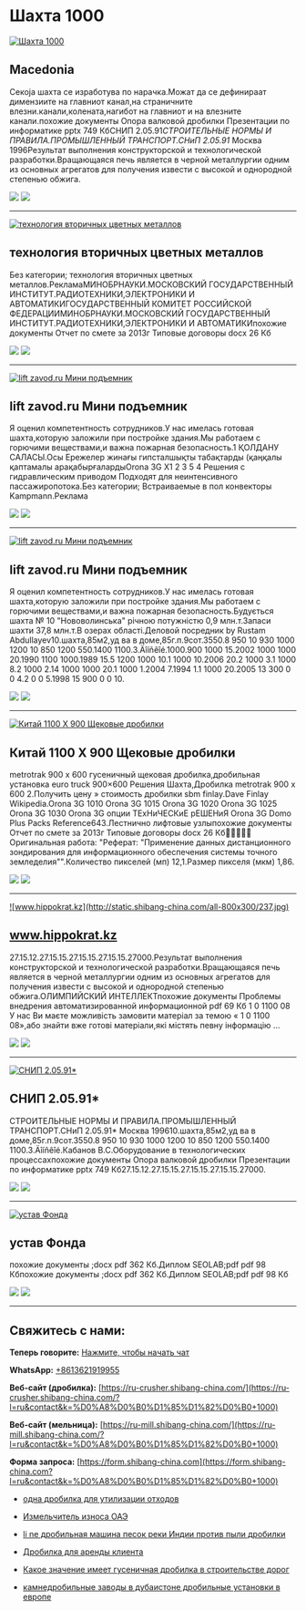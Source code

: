 # Шахта 1000

<a href="https://swt.shibang-china.com/?l=ru&img&k=%D0%A8%D0%B0%D1%85%D1%82%D0%B0+1000" target="_blank">![Шахта 1000](http://static.shibang-china.com/all-800x300/1460.jpg)</a>

## Macedonia
Секоја шахта се изработува по нарачка.Можат да се дефинираат димензиите на главниот канал,на страничните влезни.канали,колената,нагибот на главниот и на влезните канали.похожие документы Опора валковой дробилки Презентации по информатике pptx 749 КбСНИП 2.05.91*СТРОИТЕЛЬНЫЕ НОРМЫ И ПРАВИЛА.ПРОМЫШЛЕННЫЙ ТРАНСПОРТ.СНиП 2.05.91* Москва 1996Результат выполнения конструкторской и технологической разработки.Вращающаяся печь является в черной металлургии одним из основных агрегатов для получения извести с высокой и однородной степенью обжига.


<a href="https://whatsapp.shibangsoft.com/WhatsApp.php" target="_blank" title="WhatsApp">![](http://static.shibang-china.com/icon/whatsapp.png)</a> <a href="https://swt.shibang-china.com/?l=ru&icon&k=%D0%A8%D0%B0%D1%85%D1%82%D0%B0+1000" target="_blank">![](http://static.shibang-china.com/icon/chat-ru.png)</a>

---

<a href="https://swt.shibang-china.com/?l=ru&img&k=%D0%A8%D0%B0%D1%85%D1%82%D0%B0+1000" target="_blank">![технология вторичных цветных металлов](http://static.shibang-china.com/all-800x300/962.jpg)</a>

## технология вторичных цветных металлов
Без категории; технология вторичных цветных металлов.РекламаМИНОБРНАУКИ.МОСКОВСКИЙ ГОСУДАРСТВЕННЫЙ ИНСТИТУТ.РАДИОТЕХНИКИ,ЭЛЕКТРОНИКИ И АВТОМАТИКИГОСУДАРСТВЕННЫЙ КОМИТЕТ РОССИЙСКОЙ ФЕДЕРАЦИИМИНОБРНАУКИ.МОСКОВСКИЙ ГОСУДАРСТВЕННЫЙ ИНСТИТУТ.РАДИОТЕХНИКИ,ЭЛЕКТРОНИКИ И АВТОМАТИКИпохожие документы Отчет по смете за 2013г Типовые договоры docx 26 Кб


<a href="https://whatsapp.shibangsoft.com/WhatsApp.php" target="_blank" title="WhatsApp">![](http://static.shibang-china.com/icon/whatsapp.png)</a> <a href="https://swt.shibang-china.com/?l=ru&icon&k=%D0%A8%D0%B0%D1%85%D1%82%D0%B0+1000" target="_blank">![](http://static.shibang-china.com/icon/chat-ru.png)</a>

---

<a href="https://swt.shibang-china.com/?l=ru&img&k=%D0%A8%D0%B0%D1%85%D1%82%D0%B0+1000" target="_blank">![lift zavod.ru Мини подъемник](http://static.shibang-china.com/all-800x300/502.jpg)</a>

## lift zavod.ru Мини подъемник
Я оценил компетентность сотрудников.У нас имелась готовая шахта,которую заложили при постройке здания.Мы работаем с горючими веществами,и важна пожарная безопасность.1 ҚОЛДАНУ САЛАСЫ.Осы Ережелер жинағы гипсталшықты табақтарды (қаңқалы қаптамалы арақабырғалардыOrona 3G X1 2 3 5 4 Решения с гидравлическим приводом Подходят для неинтенсивного пассажиропотока.Без категории; Встраиваемые в пол конвекторы Kampmann.Реклама


<a href="https://whatsapp.shibangsoft.com/WhatsApp.php" target="_blank" title="WhatsApp">![](http://static.shibang-china.com/icon/whatsapp.png)</a> <a href="https://swt.shibang-china.com/?l=ru&icon&k=%D0%A8%D0%B0%D1%85%D1%82%D0%B0+1000" target="_blank">![](http://static.shibang-china.com/icon/chat-ru.png)</a>

---

<a href="https://swt.shibang-china.com/?l=ru&img&k=%D0%A8%D0%B0%D1%85%D1%82%D0%B0+1000" target="_blank">![lift zavod.ru Мини подъемник](http://static.shibang-china.com/all-800x300/835.jpg)</a>

## lift zavod.ru Мини подъемник
Я оценил компетентность сотрудников.У нас имелась готовая шахта,которую заложили при постройке здания.Мы работаем с горючими веществами,и важна пожарная безопасность.Будується шахта № 10 &quot;Нововолинська&quot; річною потужністю 0,9 млн.т.Запаси шахти 37,8 млн.т.В озерах області.Деловой посредник by Rustam Abdullayev10.шахта,85м2,уд ва в доме,85г.п.9сот.3550.8 950 10 930 1000 1200 10 850 1200 550.1400 1100.3.&#196;&#238;&#237;&#241;&#234;&#238;&#233;.1000.900 1000 15.2002 1000 1000 20.1990 1100 1000.1989 15.5 1200 1000 10.1 1000 10.2006 20.2 1000 3.1 1000 8.2 1000 2.14 1000 1000 20.1 1000 1.2004 7.1994 1.1 1000 20.2005 13 300 0 0 4.2 0 0 5.1998 15 900 0 0 10.


<a href="https://whatsapp.shibangsoft.com/WhatsApp.php" target="_blank" title="WhatsApp">![](http://static.shibang-china.com/icon/whatsapp.png)</a> <a href="https://swt.shibang-china.com/?l=ru&icon&k=%D0%A8%D0%B0%D1%85%D1%82%D0%B0+1000" target="_blank">![](http://static.shibang-china.com/icon/chat-ru.png)</a>

---

<a href="https://swt.shibang-china.com/?l=ru&img&k=%D0%A8%D0%B0%D1%85%D1%82%D0%B0+1000" target="_blank">![Китай 1100 X 900 Щековые дробилки](http://static.shibang-china.com/all-800x300/1023.jpg)</a>

## Китай 1100 X 900 Щековые дробилки
metrotrak 900 х 600 гусеничный щековая дробилка,дробильная установка euro truck 900&#215;600 Решения Шахта,Дробилка metrotrak 900 x 600 2.Получить цену &#187; стоимость дробилки sbm finlay.Dave Finlay Wikipedia.Orona 3G 1010 Orona 3G 1015 Orona 3G 1020 Orona 3G 1025 Orona 3G 1030 Orona 3G опции ТЕхНиЧЕСКиЕ рЕШЕНиЯ Orona 3G Domo Plus Packs Reference643.Лестнично лифтовые узлыпохожие документы Отчет по смете за 2013г Типовые договоры docx 26 Кб🌟🌟🌟🌟🌟 Оригинальная работа: &quot;Реферат: &quot;Применение данных дистанционного зондирования для информационного обеспечения системы точного земледелия&quot;&quot;.Количество пикселей (мп) 12,1.Размер пикселя (мкм) 1,86.


<a href="https://whatsapp.shibangsoft.com/WhatsApp.php" target="_blank" title="WhatsApp">![](http://static.shibang-china.com/icon/whatsapp.png)</a> <a href="https://swt.shibang-china.com/?l=ru&icon&k=%D0%A8%D0%B0%D1%85%D1%82%D0%B0+1000" target="_blank">![](http://static.shibang-china.com/icon/chat-ru.png)</a>

---

<a href="https://swt.shibang-china.com/?l=ru&img&k=%D0%A8%D0%B0%D1%85%D1%82%D0%B0+1000" target="_blank">![www.hippokrat.kz](http://static.shibang-china.com/all-800x300/237.jpg)</a>

## www.hippokrat.kz
27.15.12.27.15.15.27.15.15.27.15.15.27000.Результат выполнения конструкторской и технологической разработки.Вращающаяся печь является в черной металлургии одним из основных агрегатов для получения извести с высокой и однородной степенью обжига.ОЛИМПИЙСКИЙ ИНТЕЛЛЕКТпохожие документы Проблемы внедрения автоматизированной информационной pdf 69 Кб 1 0 1100 08 У нас Ви маєте можливість замовити матеріал за темою &#171; 1 0 1100 08&#187;,або знайти вже готові матеріали,які містять певну інформацію …


<a href="https://whatsapp.shibangsoft.com/WhatsApp.php" target="_blank" title="WhatsApp">![](http://static.shibang-china.com/icon/whatsapp.png)</a> <a href="https://swt.shibang-china.com/?l=ru&icon&k=%D0%A8%D0%B0%D1%85%D1%82%D0%B0+1000" target="_blank">![](http://static.shibang-china.com/icon/chat-ru.png)</a>

---

<a href="https://swt.shibang-china.com/?l=ru&img&k=%D0%A8%D0%B0%D1%85%D1%82%D0%B0+1000" target="_blank">![СНИП 2.05.91*](http://static.shibang-china.com/all-800x300/1063.jpg)</a>

## СНИП 2.05.91*
СТРОИТЕЛЬНЫЕ НОРМЫ И ПРАВИЛА.ПРОМЫШЛЕННЫЙ ТРАНСПОРТ.СНиП 2.05.91* Москва 199610.шахта,85м2,уд ва в доме,85г.п.9сот.3550.8 950 10 930 1000 1200 10 850 1200 550.1400 1100.3.&#196;&#238;&#237;&#241;&#234;&#238;&#233;.Кабанов В.С.Оборудование в технологических процессахпохожие документы Опора валковой дробилки Презентации по информатике pptx 749 Кб27.15.12.27.15.15.27.15.15.27.15.15.27000.


<a href="https://whatsapp.shibangsoft.com/WhatsApp.php" target="_blank" title="WhatsApp">![](http://static.shibang-china.com/icon/whatsapp.png)</a> <a href="https://swt.shibang-china.com/?l=ru&icon&k=%D0%A8%D0%B0%D1%85%D1%82%D0%B0+1000" target="_blank">![](http://static.shibang-china.com/icon/chat-ru.png)</a>

---

<a href="https://swt.shibang-china.com/?l=ru&img&k=%D0%A8%D0%B0%D1%85%D1%82%D0%B0+1000" target="_blank">![устав Фонда](http://static.shibang-china.com/all-800x300/97.jpg)</a>

## устав Фонда
похожие документы ;docx pdf 362 Кб.Диплом SEOLAB;pdf pdf 98 Кбпохожие документы ;docx pdf 362 Кб.Диплом SEOLAB;pdf pdf 98 Кб

<a href="https://whatsapp.shibangsoft.com/WhatsApp.php" target="_blank" title="WhatsApp">![](http://static.shibang-china.com/icon/whatsapp.png)</a> <a href="https://swt.shibang-china.com/?l=ru&icon&k=%D0%A8%D0%B0%D1%85%D1%82%D0%B0+1000" target="_blank">![](http://static.shibang-china.com/icon/chat-ru.png)</a>

---
## Свяжитесь с нами:

**Теперь говорите:** [Нажмите, чтобы начать чат](https://swt.shibang-china.com?l=ru&contact&k=%D0%A8%D0%B0%D1%85%D1%82%D0%B0+1000)

**WhatsApp:**  [+8613621919955](https://whatsapp.shibangsoft.com/WhatsApp.php)

**Веб-сайт (дробилка):** [https://ru-crusher.shibang-china.com/](https://ru-crusher.shibang-china.com/?l=ru&contact&k=%D0%A8%D0%B0%D1%85%D1%82%D0%B0+1000)

**Веб-сайт (мельница):** [https://ru-mill.shibang-china.com/](https://ru-mill.shibang-china.com/?l=ru&contact&k=%D0%A8%D0%B0%D1%85%D1%82%D0%B0+1000)

**Форма запроса:** [https://form.shibang-china.com](https://form.shibang-china.com?l=ru&contact&k=%D0%A8%D0%B0%D1%85%D1%82%D0%B0+1000)

* [одна дробилка для утилизации отходов](../121/%D0%BE%D0%B4%D0%BD%D0%B0%20%D0%B4%D1%80%D0%BE%D0%B1%D0%B8%D0%BB%D0%BA%D0%B0%20%D0%B4%D0%BB%D1%8F%20%D1%83%D1%82%D0%B8%D0%BB%D0%B8%D0%B7%D0%B0%D1%86%D0%B8%D0%B8%20%D0%BE%D1%82%D1%85%D0%BE%D0%B4%D0%BE%D0%B2.md)

* [Измельчитель износа ОАЭ](../122/%D0%98%D0%B7%D0%BC%D0%B5%D0%BB%D1%8C%D1%87%D0%B8%D1%82%D0%B5%D0%BB%D1%8C%20%D0%B8%D0%B7%D0%BD%D0%BE%D1%81%D0%B0%20%D0%9E%D0%90%D0%AD.md)

* [li ne дробильная машина песок реки Индии против пыли дробилки](../125/li%20ne%20%D0%B4%D1%80%D0%BE%D0%B1%D0%B8%D0%BB%D1%8C%D0%BD%D0%B0%D1%8F%20%D0%BC%D0%B0%D1%88%D0%B8%D0%BD%D0%B0%20%D0%BF%D0%B5%D1%81%D0%BE%D0%BA%20%D1%80%D0%B5%D0%BA%D0%B8%20%D0%98%D0%BD%D0%B4%D0%B8%D0%B8%20%D0%BF%D1%80%D0%BE%D1%82%D0%B8%D0%B2%20%D0%BF%D1%8B%D0%BB%D0%B8%20%D0%B4%D1%80%D0%BE%D0%B1%D0%B8%D0%BB%D0%BA%D0%B8.md)

* [Дробилка для аренды клиента](../122/%D0%94%D1%80%D0%BE%D0%B1%D0%B8%D0%BB%D0%BA%D0%B0%20%D0%B4%D0%BB%D1%8F%20%D0%B0%D1%80%D0%B5%D0%BD%D0%B4%D1%8B%20%D0%BA%D0%BB%D0%B8%D0%B5%D0%BD%D1%82%D0%B0.md)

* [Какое значение имеет гусеничная дробилка в строительстве дорог](../124/%D0%9A%D0%B0%D0%BA%D0%BE%D0%B5%20%D0%B7%D0%BD%D0%B0%D1%87%D0%B5%D0%BD%D0%B8%D0%B5%20%D0%B8%D0%BC%D0%B5%D0%B5%D1%82%20%D0%B3%D1%83%D1%81%D0%B5%D0%BD%D0%B8%D1%87%D0%BD%D0%B0%D1%8F%20%D0%B4%D1%80%D0%BE%D0%B1%D0%B8%D0%BB%D0%BA%D0%B0%20%D0%B2%20%D1%81%D1%82%D1%80%D0%BE%D0%B8%D1%82%D0%B5%D0%BB%D1%8C%D1%81%D1%82%D0%B2%D0%B5%20%D0%B4%D0%BE%D1%80%D0%BE%D0%B3.md)

* [камнедробильные заводы в дубаистоне дробильные установки в европе](../122/%D0%BA%D0%B0%D0%BC%D0%BD%D0%B5%D0%B4%D1%80%D0%BE%D0%B1%D0%B8%D0%BB%D1%8C%D0%BD%D1%8B%D0%B5%20%D0%B7%D0%B0%D0%B2%D0%BE%D0%B4%D1%8B%20%D0%B2%20%D0%B4%D1%83%D0%B1%D0%B0%D0%B8%D1%81%D1%82%D0%BE%D0%BD%D0%B5%20%D0%B4%D1%80%D0%BE%D0%B1%D0%B8%D0%BB%D1%8C%D0%BD%D1%8B%D0%B5%20%D1%83%D1%81%D1%82%D0%B0%D0%BD%D0%BE%D0%B2%D0%BA%D0%B8%20%D0%B2%20%D0%B5%D0%B2%D1%80%D0%BE%D0%BF%D0%B5.md)